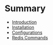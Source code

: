 # Summary

- [Introduction](./introduction.md)
- [Installation](./installation.md)
- [Configurations](./configurations.md)
- [Redis Commands](./redis-commands.md)